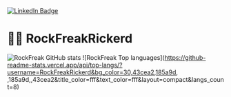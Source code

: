 <div id="badges">
  <a href="https://www.linkedin.com/in/rick-van-dijk-3b02401a0/">
    <img src="https://img.shields.io/badge/LinkedIn-blue?style=for-the-badge&logo=linkedin&logoColor=white" alt="LinkedIn Badge"/>
  </a>
</div>

# 👨‍💻 RockFreakRickerd
![RockFreak GitHub stats](https://github-readme-stats.vercel.app/api?username=RockFreakRickerd&bg_color=30,185a9d,43cea2,43cea2,185a9d&title_color=fff&text_color=fff&show_icons=true&icon_color=fff)
![RockFreak Top languages](https://github-readme-stats.vercel.app/api/top-langs/?username=RockFreakRickerd&bg_color=30,43cea2,185a9d, ,185a9d,,43cea2&title_color=fff&text_color=fff&layout=compact&langs_count=8)
